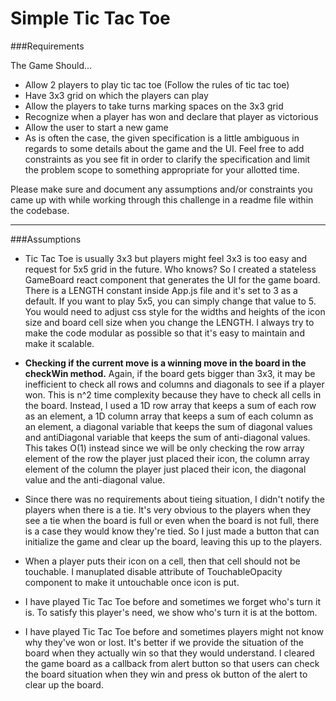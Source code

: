 # Simple Tic Tac Toe

###Requirements

The Game Should...

- Allow 2 players to play tic tac toe (Follow the rules of tic tac toe)
- Have 3x3 grid on which the players can play
- Allow the players to take turns marking spaces on the 3x3 grid
- Recognize when a player has won and declare that player as victorious
- Allow the user to start a new game
- As is often the case, the given specification is a little ambiguous in regards to some details about the game and the UI. Feel free to add constraints as you see fit in order to clarify the specification and limit the problem scope to something appropriate for your allotted time.

Please make sure and document any assumptions and/or constraints you came up with while working through this challenge in a readme file within the codebase.

---

###Assumptions

- Tic Tac Toe is usually 3x3 but players might feel 3x3 is too easy and request for 5x5 grid in the future. Who knows?
  So I created a stateless GameBoard react component that generates the UI for the game board. There is a LENGTH constant inside App.js file and it's set to 3 as a default. If you want to play 5x5, you can simply change that value to 5. You would need to adjust css style for the widths and heights of the icon size and board cell size when you change the LENGTH. I always try to make the code modular as possible so that it's easy to maintain and make it scalable.

- **Checking if the current move is a winning move in the board in the checkWin method.**
  Again, if the board gets bigger than 3x3, it may be inefficient to check all rows and columns and diagonals to see if a player won. This is n^2 time complexity because they have to check all cells in the board. Instead, I used a 1D row array that keeps a sum of each row as an element, a 1D column array that keeps a sum of each column as an element, a diagonal variable that keeps the sum of diagonal values and antiDiagonal variable that keeps the sum of anti-diagonal values.
  This takes O(1) instead since we will be only checking the row array element of the row the player just placed their icon, the column array element of the column the player just placed their icon, the diagonal value and the anti-diagonal value.

- Since there was no requirements about tieing situation, I didn't notify the players when there is a tie. It's very obvious to the players when they see a tie when the board is full or even when the board is not full, there is a case they would know they're tied. So I just made a button that can initialize the game and clear up the board, leaving this up to the players.

- When a player puts their icon on a cell, then that cell should not be touchable. I manuplated disable attribute of TouchableOpacity component to make it untouchable once icon is put.

- I have played Tic Tac Toe before and sometimes we forget who's turn it is. To satisfy this player's need, we show who's turn it is at the bottom.

- I have played Tic Tac Toe before and sometimes players might not know why they've won or lost. It's better if we provide the situation of the board when they actually win so that they would understand.
  I cleared the game board as a callback from alert button so that users can check the board situation when they win and press ok button of the alert to clear up the board.
